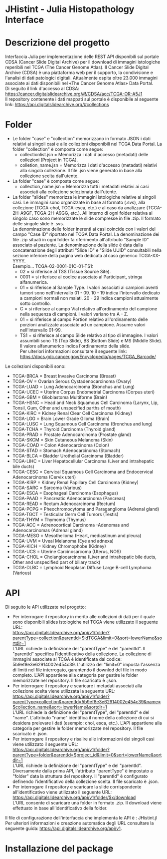 # JHistint - Julia Histopathology Interface

# Descrizione del progetto
Interfaccia Julia per implementazione delle REST API disponibili sul portale CDSA (Cancer Slide Digital Archive) per il download di immagini istologiche reperibili nel TCGA (The Cancer Genome Atlas). Il Cancer Slide Digital Archive (CDSA) è una piattaforma web per il supporto, la condivisione e l'analisi di dati patologici digitali. Attualmente ospita oltre 23.000 immagini associate ai dati disponibili nel «The Cancer Genome Atlas» Data Portal.  
Di seguito il link d'accesso al CDSA:
https://cancer.digitalslidearchive.org/#!/CDSA/acc/TCGA-OR-A5J1  
Il repository contenente i dati mappati sul portale è disponibile al seguente link: 
https://api.digitalslidearchive.org/#collections

# Folder
* Le folder "case" e "collection" memorizzano in formato JSON i dati relativi ai singoli casi e alle collezioni disponibili nel TCGA Data Portal. La folder "collection" è composta come segue:  
  * collectionlist.jsn = Memorizza i dati d'accesso (metadati) delle collezioni (Project in TCGA).  
  * colletion_name.jsn = Memorizza i dati d'accesso (metadati) relativi alla singola collezione. Il file .jsn viene generato in base alla collezione scelta dall'utente.
* La folder "case" è composta come segue:
  * collection_name.jsn = Memorizza tutti i metadati relativi ai casi associati alla collezione selezionata dall'utente.  
* La folder "slides" memorizza le immagini istologiche relative ai singoli casi. Le immagini sono organizzate in base al formato (.svs), alla collezione (TCGA-chol, TCGA-esca, etc.) e al caso da analizzare (TCGA-2H-A9GF, TCGA-2H-A9GG, etc.). All'interno di ogni folder relativa al singolo caso sono memorizzate le slide compresse in file .zip. Il formato delle singole slide è .svs.  
La denominazione delle folder inerenti ai casi coincide con i valori del campo "Case ID" riportato nel TCGA Data Portal. La denominazione dei file .zip situati in ogni folder fa riferimento all'attributo "Sample ID" associato al paziente. La denominazione della slide è data dalla concatenazione degli attributi "Slide ID" e "Slide UUID" consultabili nella sezione inferiore della pagina web dedicata al caso generico TCGA-XX-YYYY.    
Esempio... TCGA-02-0001-01C-01-TS1:  
  * 02 = si riferisce al TSS (Tissue Source Site).  
  * 0001 = si riferisce al codice associato al Participant, stringa alfanumerica.  
  * 01 = si riferisce al Sample Type. I valori associati ai campioni aventi tumori sono nell'intervallo 01 - 09. 10 - 19 indica l'intervallo dedicato a campioni normali non malati. 20 - 29 indica campioni attualmente sotto controllo.  
  * C = si riferisce al campo Vial relativo all'ordinamento del campione nella sequenza di campioni. I valori variano tra A - Z.  
  * 01 = si riferisce al campo Portion relativo all'ordinamento delle porzioni analizzate associate ad un campione. Assume valori nell'intervallo 01-99.  
  * TS1 = si riferisce al campo Slide relativo al tipo di immagine. I valori assumbili sono TS (Top Slide), BS (Bottom Slide) e MS (Middle Slide). Il valore alfanumerico indica l'ordinamento della slide.  
Per ulteriori informazioni consultare il seguente link: https://docs.gdc.cancer.gov/Encyclopedia/pages/TCGA_Barcode/  
  
Le collezioni disponibili sono:  
  * TCGA-BRCA = Breast Invasive Carcinoma (Breast)
  * TCGA-OV = Ovarian Serous Cystadenocarcinoma (Ovary)
  * TCGA-LUAD = Lung Adenocarcinoma (Bronchus and Lung)
  * TCGA-UCEC = Uterine Corpus Endometrial Carcinoma (Corpus uteri)
  * TCGA-GBM = Glioblastoma Multiforme (Brain)
  * TCGA-HSNC = Head and Neck Squamous Cell Carcinoma (Larynx, Lip, Tonsil, Gum, Other and unspecified parths of mouth)
  * TCGA-KIRC = Kidney Renal Clear Cell Carcinoma (Kidney)
  * TCGA-LGG = Brain Lower Grade Glioma (Brain)
  * TCGA-LUSC = Lung Squamous Cell Carcinoma (Bronchus and lung)
  * TCGA-TCHA = Thyroid Carcinoma (Thyroid gland)
  * TCGA-PRAD = Prostate Adenocarcinoma (Prostate gland)
  * TCGA-SKCM = Skin Cutaneous Melanoma (Skin)
  * TCGA-COAD = Colon Adenocarcinoma (Colon)
  * TCGA-STAD = Stomach Adenocarcinoma (Stomach)
  * TCGA-BLCA = Bladder Urothelial Carcinoma (Bladder)
  * TCGA-LIHC = Liver Hepatocellular Carcinoma (Liver and intrahepatic bile ducts)  
  * TCGA-CESC = Cervical Squamous Cell Carcinoma and Endocervical Adenocarcinoma (Cervix uteri)
  * TCGA-KIRP = Kidney Renal Papillary Cell Carcinoma (Kidney)
  * TCGA-SARC = Sarcoma (Various)
  * TCGA-ESCA = Esophageal Carcinoma (Esophagus)
  * TCGA-PAAD = Pancreatic Adenocarcinoma (Pancreas)
  * TCGA-READ = Rectum Adenocarcinoma (Rectum)
  * TCGA-PCPG = Pheochromocytoma and Paraganglioma (Adrenal gland)
  * TCGA-TGCT = Testicular Germ Cell Tumors (Testis)
  * TCGA-THYM = Thymoma (Thymus)
  * TCGA-ACC = Adrenocortical Carcinoma -Adenomas and Adenocarcinomas (Adrenal gland)
  * TCGA-MESO = Mesothelioma (Heart, mediastinum and pleura)
  * TCGA-UVM = Uveal Melanoma (Eye and adnexa)
  * TCGA-KICH = Kidney Chromophobe (Kidney)
  * TCGA-UCS = Uterine Carcinosarcoma (Uterus, NOS)
  * TCGA-CHOL = Cholangiocarcinoma (Liver and intrahepatic bile ducts, Other and unspecified part of biliary track)
  * TCGA-DLBC = Lymphoid Neoplasm Diffuse Large B-cell Lymphoma (Various)

# API
Di seguito le API utilizzate nel progetto:
* Per interrogare il repository in merito alle collezioni di dati per il quale sono disponibili slides istologiche nel TCGA viene utilizzato il seguente URL:  
https://api.digitalslidearchive.org/api/v1/folder?parentType=collection&parentId=$idTCGA&limit=0&sort=lowerName&sortdir=1  
L'URL richiede la definizione del "parentType" e del "parentId". Il "parentId" specifica l'identificativo della collezione. La collezione di immagini associate al TCGA è identificata dal codice: 5b9ef8e3e62914002e454c39. L'utilizzo del "limit=0" imposta l'assenza di limiti nel file interrogato, garantendo il downlod del file in modo completo. L'API appartiene alla categoria per gestire le folder memorizzate nel repository. Il file scaricato è .json.  
* Per interrogare il repository e scaricare i metadati associati alla collezione scelta viene utilizzata la seguente URL:  
https://api.digitalslidearchive.org/api/v1/folder?parentType=collection&parentId=5b9ef8e3e62914002e454c39&name=$collection_name&sort=lowerName&sortdir=1  
L'URL richiede la definizione del "parentType", del "parentId" e del "name". L'attributo "name" identifica il nome della collezione di cui si desidera prelevare i dati (esempio: chol, esca, etc.). L'API appartiene alla categoria per gestire le folder memorizzate nel repository. Il file scaricato è .json.  
* Per interrogare il repository e risalire alle informazioni dei singoli casi viene utilizzato il seguente URL:  
https://api.digitalslidearchive.org/api/v1/folder?parentType=folder&parentId=$project_id&limit=0&sort=lowerName&sortdir=1  
L'URL richiede la definizione del "parentType" e del "parentId". Diversamente dalla prima API, l'attributo "parentType" è impostato a "folder" data la struttura del repository. Il "parentId" è configurato definendo l'identificativo della collezione scelta. Il file scaricato è .json.  
* Per interrogare il repository e scaricare la slide corrispondente all'identificativo viene utilizzato il seguente URL:  
https://api.digitalslidearchive.org/api/v1/folder/$x/download  
L'URL consente di scaricare una folder in formato .zip. Il download viene effettuato in base all'identificativo della folder.  
  
Il file di configurazione dell'interfaccia che implementa le API è : JHistint.jl  
Per ulteriori informazioni e creazione automatica degli URL consultare la seguente guida: https://api.digitalslidearchive.org/api/v1.    

# Installazione del package


